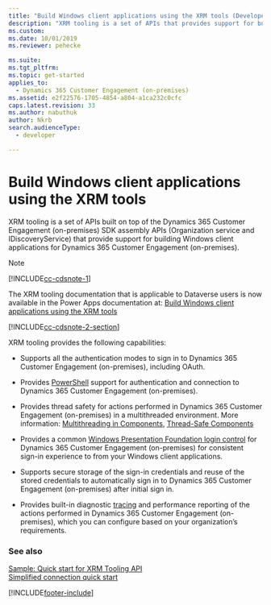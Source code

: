 ```yaml
---
title: "Build Windows client applications using the XRM tools (Developer Guide for Dynamics 365 Customer Engagement (on-premises))| MicrosoftDocs"
description: "XRM tooling is a set of APIs that provides support for building Windows client applications for Dynamics 365 Customer Engagement (on-premises)"
ms.custom: 
ms.date: 10/01/2019
ms.reviewer: pehecke

ms.suite: 
ms.tgt_pltfrm: 
ms.topic: get-started
applies_to: 
  - Dynamics 365 Customer Engagement (on-premises)
ms.assetid: e2f22576-1705-4854-a804-a1ca232c0cfc
caps.latest.revision: 33
ms.author: nabuthuk
author: Nkrb
search.audienceType: 
  - developer

---
```

# Build Windows client applications using the XRM tools

XRM tooling is a set of APIs built on top of the Dynamics 365 Customer Engagement (on-premises) SDK assembly APIs (Organization service and IDiscoveryService) that provide support for building Windows client applications for Dynamics 365 Customer Engagement (on-premises).   

> [!NOTE]
> [!INCLUDE[cc-cdsnote-1](./includes/cc-cdsnote-1.md)]
>
> The XRM tooling documentation that is applicable to Dataverse users is now available in the Power Apps documentation at: [Build Windows client applications using the XRM tools](/powerapps/developer/common-data-service/xrm-tooling/build-windows-client-applications-xrm-tools)
>
> [!INCLUDE[cc-cdsnote-2-section](./includes/cc-cdsnote-2-section.md)]

XRM tooling provides the following capabilities:  
  
- Supports all the authentication modes to sign in to Dynamics 365 Customer Engagement (on-premises), including OAuth.  
  
- Provides [PowerShell](xrm-tooling/use-powershell-cmdlets-xrm-tooling-connect.md) support for authentication and connection to Dynamics 365 Customer Engagement (on-premises).  
  
- Provides thread safety for actions performed in Dynamics 365 Customer Engagement (on-premises) in a multithreaded environment. More information: [Multithreading in Components](/previous-versions/3es4b6yy(v=vs.140)), [Thread-Safe Components](/previous-versions/a8544e2s(v=vs.140))  
  
- Provides a common [Windows Presentation Foundation login control](/powerapps/developer/common-data-service/xrm-tooling/use-xrm-tooling-common-login-control-client-applications) for Dynamics 365 Customer Engagement (on-premises) for consistent sign-in experience to from your Windows client applications.  
  
- Supports secure storage of the sign-in credentials and reuse of the stored credentials to automatically sign in to Dynamics 365 Customer Engagement (on-premises) after initial sign in.  
  
- Provides built-in diagnostic [tracing](/powerapps/developer/common-data-service/xrm-tooling/configure-tracing-xrm-tooling
) and performance reporting of the actions performed in Dynamics 365 Customer Engagement (on-premises), which you can configure based on your organization’s requirements.  


### See also 

[Sample: Quick start for XRM Tooling API](/powerapps/developer/common-data-service/xrm-tooling/sample-quick-start-xrm-tooling-api)<br />
[Simplified connection quick start](/powerapps/developer/common-data-service/xrm-tooling/sample-simplified-connection-quick-start)

[!INCLUDE[footer-include](../../../includes/footer-banner.md)]
